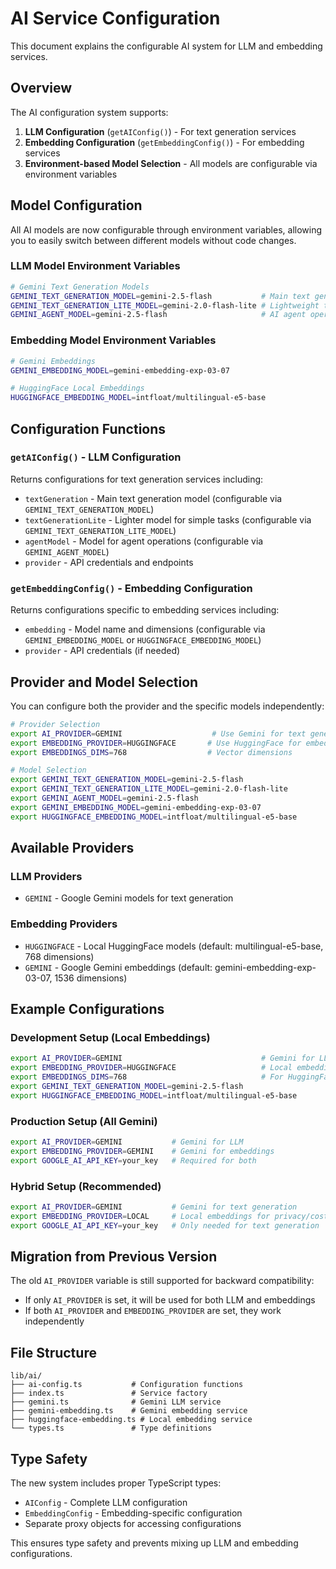 # AI Service Configuration

This document explains the configurable AI system for LLM and embedding services.

## Overview

The AI configuration system supports:

1. **LLM Configuration** (`getAIConfig()`) - For text generation services
2. **Embedding Configuration** (`getEmbeddingConfig()`) - For embedding services
3. **Environment-based Model Selection** - All models are configurable via environment variables

## Model Configuration

All AI models are now configurable through environment variables, allowing you to easily switch between different models without code changes.

### LLM Model Environment Variables

```bash
# Gemini Text Generation Models
GEMINI_TEXT_GENERATION_MODEL=gemini-2.5-flash           # Main text generation
GEMINI_TEXT_GENERATION_LITE_MODEL=gemini-2.0-flash-lite # Lightweight tasks
GEMINI_AGENT_MODEL=gemini-2.5-flash                     # AI agent operations
```

### Embedding Model Environment Variables

```bash
# Gemini Embeddings
GEMINI_EMBEDDING_MODEL=gemini-embedding-exp-03-07

# HuggingFace Local Embeddings
HUGGINGFACE_EMBEDDING_MODEL=intfloat/multilingual-e5-base
```

## Configuration Functions

### `getAIConfig()` - LLM Configuration

Returns configurations for text generation services including:

-   `textGeneration` - Main text generation model (configurable via `GEMINI_TEXT_GENERATION_MODEL`)
-   `textGenerationLite` - Lighter model for simple tasks (configurable via `GEMINI_TEXT_GENERATION_LITE_MODEL`)
-   `agentModel` - Model for agent operations (configurable via `GEMINI_AGENT_MODEL`)
-   `provider` - API credentials and endpoints

### `getEmbeddingConfig()` - Embedding Configuration

Returns configurations specific to embedding services including:

-   `embedding` - Model name and dimensions (configurable via `GEMINI_EMBEDDING_MODEL` or `HUGGINGFACE_EMBEDDING_MODEL`)
-   `provider` - API credentials (if needed)

## Provider and Model Selection

You can configure both the provider and the specific models independently:

```bash
# Provider Selection
export AI_PROVIDER=GEMINI                    # Use Gemini for text generation
export EMBEDDING_PROVIDER=HUGGINGFACE       # Use HuggingFace for embeddings
export EMBEDDINGS_DIMS=768                  # Vector dimensions

# Model Selection
export GEMINI_TEXT_GENERATION_MODEL=gemini-2.5-flash
export GEMINI_TEXT_GENERATION_LITE_MODEL=gemini-2.0-flash-lite
export GEMINI_AGENT_MODEL=gemini-2.5-flash
export GEMINI_EMBEDDING_MODEL=gemini-embedding-exp-03-07
export HUGGINGFACE_EMBEDDING_MODEL=intfloat/multilingual-e5-base
```

## Available Providers

### LLM Providers

-   `GEMINI` - Google Gemini models for text generation

### Embedding Providers

-   `HUGGINGFACE` - Local HuggingFace models (default: multilingual-e5-base, 768 dimensions)
-   `GEMINI` - Google Gemini embeddings (default: gemini-embedding-exp-03-07, 1536 dimensions)

## Example Configurations

### Development Setup (Local Embeddings)

```bash
export AI_PROVIDER=GEMINI                               # Gemini for LLM
export EMBEDDING_PROVIDER=HUGGINGFACE                   # Local embeddings
export EMBEDDINGS_DIMS=768                              # For HuggingFace models
export GEMINI_TEXT_GENERATION_MODEL=gemini-2.5-flash
export HUGGINGFACE_EMBEDDING_MODEL=intfloat/multilingual-e5-base
```

### Production Setup (All Gemini)

```bash
export AI_PROVIDER=GEMINI           # Gemini for LLM
export EMBEDDING_PROVIDER=GEMINI    # Gemini for embeddings
export GOOGLE_AI_API_KEY=your_key   # Required for both
```

### Hybrid Setup (Recommended)

```bash
export AI_PROVIDER=GEMINI           # Gemini for text generation
export EMBEDDING_PROVIDER=LOCAL     # Local embeddings for privacy/cost
export GOOGLE_AI_API_KEY=your_key   # Only needed for text generation
```

## Migration from Previous Version

The old `AI_PROVIDER` variable is still supported for backward compatibility:

-   If only `AI_PROVIDER` is set, it will be used for both LLM and embeddings
-   If both `AI_PROVIDER` and `EMBEDDING_PROVIDER` are set, they work independently

## File Structure

```
lib/ai/
├── ai-config.ts           # Configuration functions
├── index.ts               # Service factory
├── gemini.ts              # Gemini LLM service
├── gemini-embedding.ts    # Gemini embedding service
├── huggingface-embedding.ts # Local embedding service
└── types.ts               # Type definitions
```

## Type Safety

The new system includes proper TypeScript types:

-   `AIConfig` - Complete LLM configuration
-   `EmbeddingConfig` - Embedding-specific configuration
-   Separate proxy objects for accessing configurations

This ensures type safety and prevents mixing up LLM and embedding configurations.

